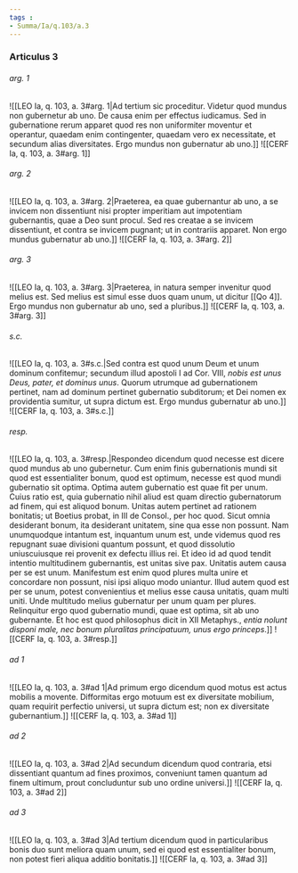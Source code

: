 ```yaml
---
tags : 
- Summa/Ia/q.103/a.3
---
```


### Articulus 3

###### arg. 1
![[LEO Ia, q. 103, a. 3#arg. 1|Ad tertium sic proceditur. Videtur quod mundus non gubernetur ab uno. De causa enim per effectus iudicamus. Sed in gubernatione rerum apparet quod res non uniformiter moventur et operantur, quaedam enim contingenter, quaedam vero ex necessitate, et secundum alias diversitates. Ergo mundus non gubernatur ab uno.]]
![[CERF Ia, q. 103, a. 3#arg. 1]]

###### arg. 2
![[LEO Ia, q. 103, a. 3#arg. 2|Praeterea, ea quae gubernantur ab uno, a se invicem non dissentiunt nisi propter imperitiam aut impotentiam gubernantis, quae a Deo sunt procul. Sed res creatae a se invicem dissentiunt, et contra se invicem pugnant; ut in contrariis apparet. Non ergo mundus gubernatur ab uno.]]
![[CERF Ia, q. 103, a. 3#arg. 2]]

###### arg. 3
![[LEO Ia, q. 103, a. 3#arg. 3|Praeterea, in natura semper invenitur quod melius est. Sed melius est simul esse duos quam unum, ut dicitur [[Qo 4]]. Ergo mundus non gubernatur ab uno, sed a pluribus.]]
![[CERF Ia, q. 103, a. 3#arg. 3]]

###### s.c.
![[LEO Ia, q. 103, a. 3#s.c.|Sed contra est quod unum Deum et unum dominum confitemur; secundum illud apostoli I ad Cor. VIII, *nobis est unus Deus, pater, et dominus unus*. Quorum utrumque ad gubernationem pertinet, nam ad dominum pertinet gubernatio subditorum; et Dei nomen ex providentia sumitur, ut supra dictum est. Ergo mundus gubernatur ab uno.]]
![[CERF Ia, q. 103, a. 3#s.c.]]

###### resp.
![[LEO Ia, q. 103, a. 3#resp.|Respondeo dicendum quod necesse est dicere quod mundus ab uno gubernetur. Cum enim finis gubernationis mundi sit quod est essentialiter bonum, quod est optimum, necesse est quod mundi gubernatio sit optima. Optima autem gubernatio est quae fit per unum. Cuius ratio est, quia gubernatio nihil aliud est quam directio gubernatorum ad finem, qui est aliquod bonum. Unitas autem pertinet ad rationem bonitatis; ut Boetius probat, in III de Consol., per hoc quod. Sicut omnia desiderant bonum, ita desiderant unitatem, sine qua esse non possunt. Nam unumquodque intantum est, inquantum unum est, unde videmus quod res repugnant suae divisioni quantum possunt, et quod dissolutio uniuscuiusque rei provenit ex defectu illius rei. Et ideo id ad quod tendit intentio multitudinem gubernantis, est unitas sive pax. Unitatis autem causa per se est unum. Manifestum est enim quod plures multa unire et concordare non possunt, nisi ipsi aliquo modo uniantur. Illud autem quod est per se unum, potest convenientius et melius esse causa unitatis, quam multi uniti. Unde multitudo melius gubernatur per unum quam per plures. Relinquitur ergo quod gubernatio mundi, quae est optima, sit ab uno gubernante. Et hoc est quod philosophus dicit in XII Metaphys., *entia nolunt disponi male, nec bonum pluralitas principatuum, unus ergo princeps*.]]
![[CERF Ia, q. 103, a. 3#resp.]]

###### ad 1
![[LEO Ia, q. 103, a. 3#ad 1|Ad primum ergo dicendum quod motus est actus mobilis a movente. Difformitas ergo motuum est ex diversitate mobilium, quam requirit perfectio universi, ut supra dictum est; non ex diversitate gubernantium.]]
![[CERF Ia, q. 103, a. 3#ad 1]]

###### ad 2
![[LEO Ia, q. 103, a. 3#ad 2|Ad secundum dicendum quod contraria, etsi dissentiant quantum ad fines proximos, conveniunt tamen quantum ad finem ultimum, prout concluduntur sub uno ordine universi.]]
![[CERF Ia, q. 103, a. 3#ad 2]]

###### ad 3
![[LEO Ia, q. 103, a. 3#ad 3|Ad tertium dicendum quod in particularibus bonis duo sunt meliora quam unum, sed ei quod est essentialiter bonum, non potest fieri aliqua additio bonitatis.]]
![[CERF Ia, q. 103, a. 3#ad 3]]


